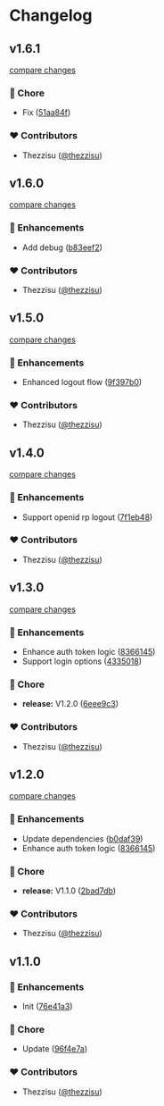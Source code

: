 # Changelog


## v1.6.1

[compare changes](https://github.com/fedstack-org/uaaa-nuxt/compare/v1.6.0...v1.6.1)

### 🏡 Chore

- Fix ([51aa84f](https://github.com/fedstack-org/uaaa-nuxt/commit/51aa84f))

### ❤️ Contributors

- Thezzisu ([@thezzisu](https://github.com/thezzisu))

## v1.6.0

[compare changes](https://github.com/fedstack-org/uaaa-nuxt/compare/v1.5.0...v1.6.0)

### 🚀 Enhancements

- Add debug ([b83eef2](https://github.com/fedstack-org/uaaa-nuxt/commit/b83eef2))

### ❤️ Contributors

- Thezzisu ([@thezzisu](https://github.com/thezzisu))

## v1.5.0

[compare changes](https://github.com/fedstack-org/uaaa-nuxt/compare/v1.4.0...v1.5.0)

### 🚀 Enhancements

- Enhanced logout flow ([9f397b0](https://github.com/fedstack-org/uaaa-nuxt/commit/9f397b0))

### ❤️ Contributors

- Thezzisu ([@thezzisu](https://github.com/thezzisu))

## v1.4.0

[compare changes](https://github.com/fedstack-org/uaaa-nuxt/compare/v1.3.0...v1.4.0)

### 🚀 Enhancements

- Support openid rp logout ([7f1eb48](https://github.com/fedstack-org/uaaa-nuxt/commit/7f1eb48))

### ❤️ Contributors

- Thezzisu ([@thezzisu](https://github.com/thezzisu))

## v1.3.0

[compare changes](https://github.com/fedstack-org/uaaa-nuxt/compare/v1.2.0...v1.3.0)

### 🚀 Enhancements

- Enhance auth token logic ([8366145](https://github.com/fedstack-org/uaaa-nuxt/commit/8366145))
- Support login options ([4335018](https://github.com/fedstack-org/uaaa-nuxt/commit/4335018))

### 🏡 Chore

- **release:** V1.2.0 ([6eee9c3](https://github.com/fedstack-org/uaaa-nuxt/commit/6eee9c3))

### ❤️ Contributors

- Thezzisu ([@thezzisu](https://github.com/thezzisu))

## v1.2.0

[compare changes](https://github.com/fedstack-org/uaaa-nuxt/compare/v1.1.0...v1.2.0)

### 🚀 Enhancements

- Update dependencies ([b0daf39](https://github.com/fedstack-org/uaaa-nuxt/commit/b0daf39))
- Enhance auth token logic ([8366145](https://github.com/fedstack-org/uaaa-nuxt/commit/8366145))

### 🏡 Chore

- **release:** V1.1.0 ([2bad7db](https://github.com/fedstack-org/uaaa-nuxt/commit/2bad7db))

### ❤️ Contributors

- Thezzisu ([@thezzisu](https://github.com/thezzisu))

## v1.1.0


### 🚀 Enhancements

- Init ([76e41a3](https://github.com/fedstack-org/uaaa-nuxt/commit/76e41a3))

### 🏡 Chore

- Update ([96f4e7a](https://github.com/fedstack-org/uaaa-nuxt/commit/96f4e7a))

### ❤️ Contributors

- Thezzisu ([@thezzisu](https://github.com/thezzisu))

